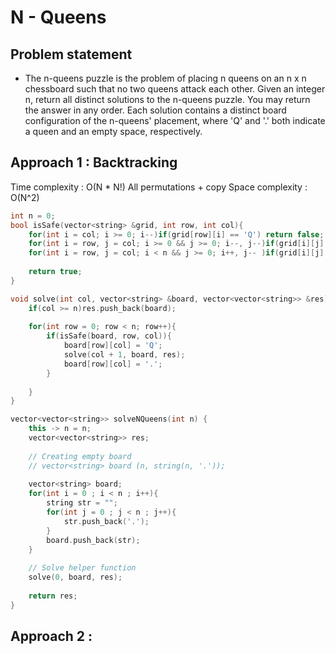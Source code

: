 # N - Queens

## Problem statement 

- The n-queens puzzle is the problem of placing n queens on an n x n chessboard such that no two queens attack each other. Given an integer n, return all distinct solutions to the n-queens puzzle. You may return the answer in any order. Each solution contains a distinct board configuration of the n-queens' placement, where 'Q' and '.' both indicate a queen and an empty space, respectively.

## Approach 1 : Backtracking

Time complexity : O(N \* N!) All permutations + copy
Space complexity : O(N^2)

```cpp
int n = 0;
bool isSafe(vector<string> &grid, int row, int col){        
    for(int i = col; i >= 0; i--)if(grid[row][i] == 'Q') return false;  // Left
    for(int i = row, j = col; i >= 0 && j >= 0; i--, j--)if(grid[i][j] == 'Q') return false;  // UPLEFT
    for(int i = row, j = col; i < n && j >= 0; i++, j-- )if(grid[i][j] == 'Q') return false;  // DOWNLEFT
    
    return true;
}

void solve(int col, vector<string> &board, vector<vector<string>> &res){
    if(col >= n)res.push_back(board);
    
    for(int row = 0; row < n; row++){
        if(isSafe(board, row, col)){
            board[row][col] = 'Q';
            solve(col + 1, board, res);
            board[row][col] = '.';
        }
        
    }
}

vector<vector<string>> solveNQueens(int n) {
    this -> n = n;
    vector<vector<string>> res;
    
    // Creating empty board
    // vector<string> board (n, string(n, '.'));
        
    vector<string> board;
    for(int i = 0 ; i < n ; i++){
        string str = "";
        for(int j = 0 ; j < n ; j++){
            str.push_back('.');
        }
        board.push_back(str);
    }
    
    // Solve helper function
    solve(0, board, res);
    
    return res;
}
```
## Approach 2 : 


